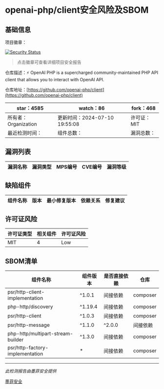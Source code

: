 # openai-php/client安全风险及SBOM

## 基础信息

项目徽章：

[![Security Status](https://www.murphysec.com/platform3/v31/badge/1811837604586713088.svg)](https://www.murphysec.com/console/report/1695142797190717440/1811837604586713088)

> 点击徽章可查看详细项目安全报告

仓库描述：⚡️ OpenAI PHP is a supercharged community-maintained PHP API client that allows you to interact with OpenAI API.

仓库地址：[https://github.com/openai-php/client](https://github.com/openai-php/client)

| star：4585 | watch：86 | fork：468 |
| ----------- | -------------- | ------------ |
| 所有者：Organization | 更新时间：2024-07-10 19:55:08 | 许可证：MIT |
| 最近检测时间： | 组件总数： | 漏洞总数： |




## 漏洞列表

| 漏洞名称 | 漏洞类型 | MPS编号 | CVE编号 | 漏洞等级 |
| ------- | ------ | ------- | ------ | ----- |





## 缺陷组件

| 组件名称 | 版本 | 最小修复版本 | 依赖关系 | 修复建议 |
| -------- | ---- | ------------ | -------- | -------- |





## 许可证风险

| 许可证类型 | 相关组件 | 许可证风险 |
| ---------- | -------- | ---------- |
|MIT|4|Low|




## SBOM清单

| 组件名称 | 组件版本 | 是否直接依赖 | 仓库 |
| -------- | -------- | ------------ | ---- |
|psr/http-client-implementation|^1.0.1|间接依赖|composer|
|php-http/discovery|^1.19.4|间接依赖|composer|
|psr/http-client|^1.0.3|间接依赖|composer|
|psr/http-message|^1.1.0|^2.0.0|间接依赖|composer|
|php-http/multipart-stream-builder|^1.3.0|间接依赖|composer|
|psr/http-factory-implementation|*|间接依赖|composer|


------

*此检测报告由墨菲安全提供*

[墨菲安全](www.murphysec.com)